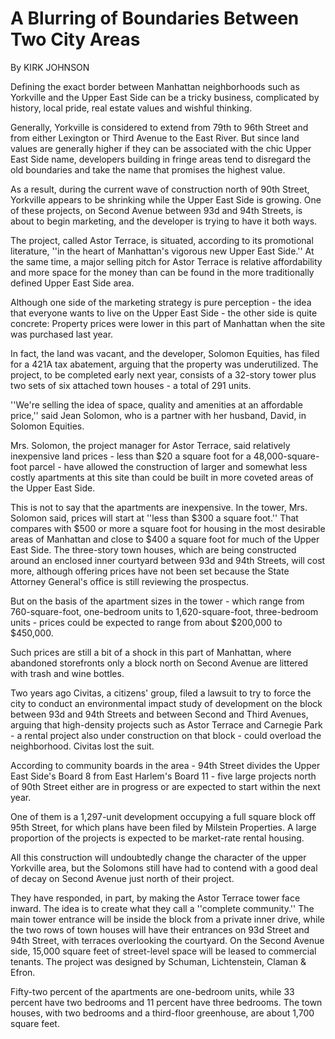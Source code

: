 A Blurring of Boundaries Between Two City Areas
===
By KIRK JOHNSON

Defining the exact border between Manhattan neighborhoods such as Yorkville and the Upper East Side can be a tricky business, complicated by history, local pride, real estate values and wishful thinking.

Generally, Yorkville is considered to extend from 79th to 96th Street and from either Lexington or Third Avenue to the East River. But since land values are generally higher if they can be associated with the chic Upper East Side name, developers building in fringe areas tend to disregard the old boundaries and take the name that promises the highest value.

As a result, during the current wave of construction north of 90th Street, Yorkville appears to be shrinking while the Upper East Side is growing. One of these projects, on Second Avenue between 93d and 94th Streets, is about to begin marketing, and the developer is trying to have it both ways.

The project, called Astor Terrace, is situated, according to its promotional literature, ''in the heart of Manhattan's vigorous new Upper East Side.'' At the same time, a major selling pitch for Astor Terrace is relative affordability and more space for the money than can be found in the more traditionally defined Upper East Side area.

Although one side of the marketing strategy is pure perception - the idea that everyone wants to live on the Upper East Side - the other side is quite concrete: Property prices were lower in this part of Manhattan when the site was purchased last year.

In fact, the land was vacant, and the developer, Solomon Equities, has filed for a 421A tax abatement, arguing that the property was underutilized. The project, to be completed early next year, consists of a 32-story tower plus two sets of six attached town houses - a total of 291 units.

''We're selling the idea of space, quality and amenities at an affordable price,'' said Jean Solomon, who is a partner with her husband, David, in Solomon Equities.

Mrs. Solomon, the project manager for Astor Terrace, said relatively inexpensive land prices - less than $20 a square foot for a 48,000-square- foot parcel - have allowed the construction of larger and somewhat less costly apartments at this site than could be built in more coveted areas of the Upper East Side.

This is not to say that the apartments are inexpensive. In the tower, Mrs. Solomon said, prices will start at ''less than $300 a square foot.'' That compares with $500 or more a square foot for housing in the most desirable areas of Manhattan and close to $400 a square foot for much of the Upper East Side. The three-story town houses, which are being constructed around an enclosed inner courtyard between 93d and 94th Streets, will cost more, although offering prices have not been set because the State Attorney General's office is still reviewing the prospectus.

But on the basis of the apartment sizes in the tower - which range from 760-square-foot, one-bedroom units to 1,620-square-foot, three-bedroom units - prices could be expected to range from about $200,000 to $450,000.

Such prices are still a bit of a shock in this part of Manhattan, where abandoned storefronts only a block north on Second Avenue are littered with trash and wine bottles.

Two years ago Civitas, a citizens' group, filed a lawsuit to try to force the city to conduct an environmental impact study of development on the block between 93d and 94th Streets and between Second and Third Avenues, arguing that high-density projects such as Astor Terrace and Carnegie Park - a rental project also under construction on that block - could overload the neighborhood. Civitas lost the suit.

According to community boards in the area - 94th Street divides the Upper East Side's Board 8 from East Harlem's Board 11 - five large projects north of 90th Street either are in progress or are expected to start within the next year.

One of them is a 1,297-unit development occupying a full square block off 95th Street, for which plans have been filed by Milstein Properties. A large proportion of the projects is expected to be market-rate rental housing.

All this construction will undoubtedly change the character of the upper Yorkville area, but the Solomons still have had to contend with a good deal of decay on Second Avenue just north of their project.

They have responded, in part, by making the Astor Terrace tower face inward. The idea is to create what they call a ''complete community.'' The main tower entrance will be inside the block from a private inner drive, while the two rows of town houses will have their entrances on 93d Street and 94th Street, with terraces overlooking the courtyard. On the Second Avenue side, 15,000 square feet of street-level space will be leased to commercial tenants. The project was designed by Schuman, Lichtenstein, Claman & Efron.

Fifty-two percent of the apartments are one-bedroom units, while 33 percent have two bedrooms and 11 percent have three bedrooms. The town houses, with two bedrooms and a third-floor greenhouse, are about 1,700 square feet.
